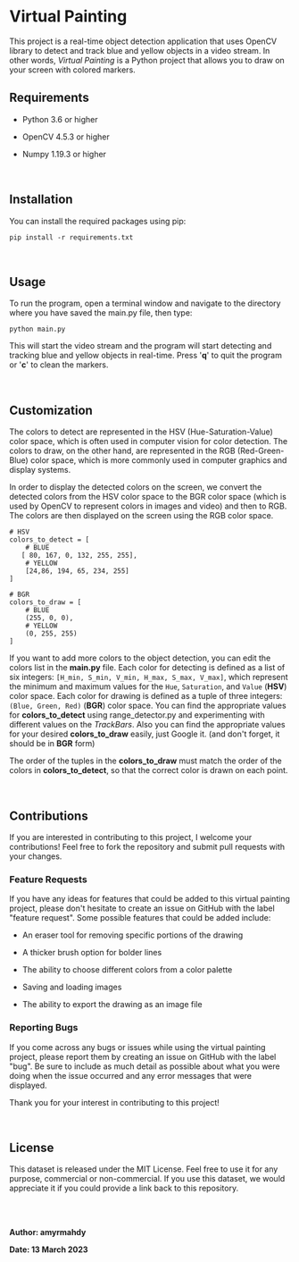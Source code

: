 # **Virtual Painting**

This project is a real-time object detection application that uses OpenCV library to detect and track blue and yellow objects in a video stream. In other words, *Virtual Painting* is a Python project that allows you to draw on your screen with colored markers. 
<br >

## **Requirements**

- Python 3.6 or higher

- OpenCV 4.5.3 or higher

- Numpy 1.19.3 or higher

<br >

## **Installation**

You can install the required packages using pip:
```
pip install -r requirements.txt
```
<br >

## **Usage**

To run the program, open a terminal window and navigate to the directory where you have saved the main.py file, then type:
```
python main.py
```
This will start the video stream and the program will start detecting and tracking blue and yellow objects in real-time. Press '**q**' to quit the program or '**c**' to clean the markers.

<br >

## **Customization**

The colors to detect are represented in the HSV (Hue-Saturation-Value) color space, which is often used in computer vision for color detection. The colors to draw, on the other hand, are represented in the RGB (Red-Green-Blue) color space, which is more commonly used in computer graphics and display systems.

In order to display the detected colors on the screen, we convert the detected colors from the HSV color space to the BGR color space (which is used by OpenCV to represent colors in images and video) and then to RGB. The colors are then displayed on the screen using the RGB color space.

```
# HSV
colors_to_detect = [ 
    # BLUE
   [ 80, 167, 0, 132, 255, 255],
    # YELLOW
    [24,86, 194, 65, 234, 255]
]
```

```
# BGR
colors_to_draw = [
    # BLUE
    (255, 0, 0),
    # YELLOW
    (0, 255, 255)
]
```



If you want to add more colors to the object detection, you can edit the colors list in the **main.py** file. Each color for detecting is defined as a list of six integers: `[H_min, S_min, V_min, H_max, S_max, V_max]`, which represent the minimum and maximum values for the `Hue`, `Saturation`, and `Value` (**HSV**) color space. Each color for drawing is defined as a tuple of three integers: `(Blue, Green, Red)` (**BGR**) color space.  You can find the appropriate values for **colors_to_detect** using range_detector.py and experimenting with different values on the *TrackBars*. Also you can find the appropriate values for your desired **colors_to_draw** easily, just Google it. (and don't forget, it should be in **BGR** form)

The order of the tuples in the **colors_to_draw** must match the order of the colors in **colors_to_detect**, so that the correct color is drawn on each point.




<br >

## **Contributions**

If you are interested in contributing to this project, I welcome your contributions! Feel free to fork the repository and submit pull requests with your changes.

### **Feature Requests**

If you have any ideas for features that could be added to this virtual painting project, please don't hesitate to create an issue on GitHub with the label "feature request". Some possible features that could be added include:

- An eraser tool for removing specific portions of the drawing

- A thicker brush option for bolder lines

- The ability to choose different colors from a color palette

- Saving and loading images

- The ability to export the drawing as an image file

### **Reporting Bugs**

If you come across any bugs or issues while using the virtual painting project, please report them by creating an issue on GitHub with the label "bug". Be sure to include as much detail as possible about what you were doing when the issue occurred and any error messages that were displayed.

Thank you for your interest in contributing to this project!


<br >

## **License**

This dataset is released under the MIT License. Feel free to use it for any purpose, commercial or non-commercial. If you use this dataset, we would appreciate it if you could provide a link back to this repository.

<br >
<br >

**Author: amyrmahdy**

**Date: 13 March 2023** 